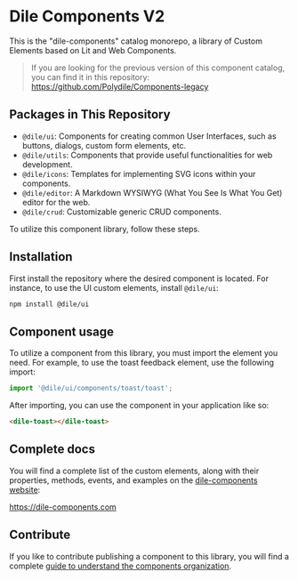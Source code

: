 # Dile Components V2

This is the "dile-components" catalog monorepo, a library of Custom Elements based on Lit and Web Components.

> If you are looking for the previous version of this component catalog, you can find it in this repository: <https://github.com/Polydile/Components-legacy>

## Packages in This Repository

- `@dile/ui`: Components for creating common User Interfaces, such as buttons, dialogs, custom form elements, etc.
- `@dile/utils`: Components that provide useful functionalities for web development.
- `@dile/icons`: Templates for implementing SVG icons within your components.
- `@dile/editor`: A Markdown WYSIWYG (What You See Is What You Get) editor for the web.
- `@dile/crud`: Customizable generic CRUD components.

To utilize this component library, follow these steps.

## Installation

First install the repository where the desired component is located. For instance, to use the UI custom elements, install `@dile/ui`:

```bash
npm install @dile/ui
```

## Component usage

To utilize a component from this library, you must import the element you need. For example, to use the toast feedback element, use the following import:

```javascript
import '@dile/ui/components/toast/toast';
```

After importing, you can use the component in your application like so:

```html
<dile-toast></dile-toast>
```

## Complete docs

You will find a complete list of the custom elements, along with their properties, methods, events, and examples on the [dile-components website](https://dile-components.polydile.com/):

<https://dile-components.com>

## Contribute

If you like to contribute publishing a component to this library, you will find a complete [guide to understand the components organization](https://dile-components.polydile.com/contribute/).
